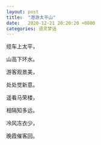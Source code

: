 ```yaml
---
layout: post
title:  "港游太平山"
date:   2020-12-21 20:20:20 +0800
categories: 语灵梦话
---
```


缆车上太平，

山高下环水。

游客观景美，

处处觉新意。

遥看马荣楼，

相隔知多远。

冷风冻衣少，

晚霞催客回。
